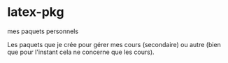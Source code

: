 # latex-pkg
mes paquets personnels

Les paquets que je crée pour gérer mes cours (secondaire) ou autre (bien que pour l'instant cela ne concerne que les cours).
